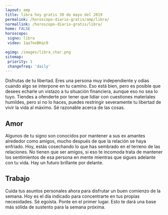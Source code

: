 ```yaml
---
layout: amp
title: libra hoy gratis 30 de mayo del 2019 
permalink: /horoscopo-diario-gratis/amp/libra/
normallink: /horoscopo-diario-gratis/libra/
home: FALSE
horoscopo:
 signo: libra
 video: 1qa7eoBKqc0

ogimg: /images/libra_char.png
sitemap:
 priority: 1
 changefreq: 'daily'
---
```



Disfrutas de tu libertad. Eres una persona muy independiente y odias cuando algo se interpone en tu camino. Eso está bien, pero es posible que desees echarle un vistazo a tu situación financiera, aunque eso no sea lo tuyo. Tiendes a ofenderte por tener que lidiar con cuestiones materiales humildes, pero si no lo haces, puedes restringir severamente tu libertad de vivir la vida al máximo. Sé razonable acerca de las cosas.

## Amor

Algunos de tu signo son conocidos por mantener a sus ex amantes alrededor como amigos, mucho después de que la relación se haya enfriado. Hoy, estás cosechando lo que has sembrado en el terreno de las relaciones. No tienen que ser amigos, si eso te incomoda trata de mantener los sentimientos de esa persona en mente mientras que sigues adelante con tu vida. Hay un futuro brillante por delante.

## Trabajo

Cuida tus asuntos personales ahora para disfrutar un buen comienzo de la semana. Hoy es el día indicado para concentrarte en tus propias necesidades. Sé egoísta. Ponte en el primer lugar. Esto te dará una base más sólida de sustento para la semana próxima.